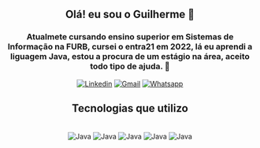 ##  <center>Olá! eu sou o Guilherme 👋
<center>

### Atualmete cursando ensino superior em Sistemas de Informação na FURB, cursei o entra21 em 2022, lá eu aprendi a liguagem Java, estou a procura de um estágio na área, aceito todo tipo de ajuda. 🤝

<center>

[![Linkedin](https://img.shields.io/badge/LinkedIn-0077B5?style=for-the-badge&logo=linkedin&logoColor=white)](https://www.linkedin.com/in/guilherme-goedert-hoegen-7821a7245/)
[![Gmail](https://img.shields.io/badge/Gmail-D14836?style=for-the-badge&logo=gmail&logoColor=white)](https://mail.google.com/mail/u/0/?pli=1#inbox?compose=CllgCJqWgZwzTMQKXnphkCjszvcTBWnbJwZBbsFZkQzHbVxPGnRWlVCmtBkhQkpCSWRDmCpjNGq)
[![Whatsapp](https://img.shields.io/badge/WhatsApp-25D366?style=for-the-badge&logo=whatsapp&logoColor=white)](https://wa.me/5547997138635)


## <center>Tecnologias que utilizo

<center>
<div style="display: inline_block"><br/>
    <img align ="center" alt="Java" src="https://img.shields.io/badge/Java-ED8B00?style=for-the-badge&logo=openjdk&logoColor=white" />
    <img align ="center" alt="Java" src="https://img.shields.io/badge/HTML5-E34F26?style=for-the-badge&logo=html5&logoColor=white" />
    <img align ="center" alt="Java" src="https://img.shields.io/badge/CSS3-1572B6?style=for-the-badge&logo=css3&logoColor=white" />
    <img align ="center" alt="Java" src="https://img.shields.io/badge/JavaScript-323330?style=for-the-badge&logo=javascript&logoColor=F7DF1E" />
    <img align ="center" alt="Java" src="https://img.shields.io/badge/MySQL-00000F?style=for-the-badge&logo=mysql&logoColor=white" />
</div>


